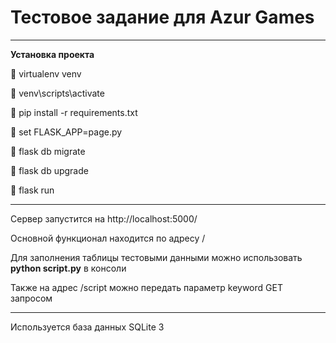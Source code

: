 # Тестовое задание для Azur Games
____
__Установка проекта__

:black_square_button: virtualenv venv

:black_square_button: venv\scripts\activate

:black_square_button: pip install -r requirements.txt

:black_square_button: set FLASK_APP=page.py

:black_square_button: flask db migrate

:black_square_button: flask db upgrade

:black_square_button: flask run
____

Сервер запустится на http://localhost:5000/

Основной функционал находится по адресу /

Для заполнения таблицы тестовыми данными можно использовать __python script.py__ в консоли

Также на адрес /script можно передать параметр keyword GET запросом
____

Используется база данных SQLite 3
